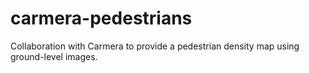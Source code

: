 # carmera-pedestrians
Collaboration with Carmera to provide a pedestrian density map using ground-level images. 
